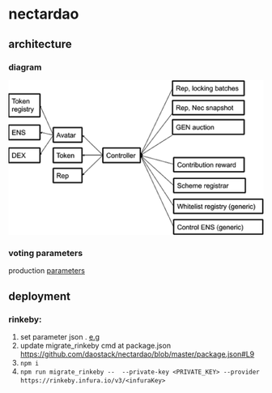 # nectardao

## architecture 

### diagram 
  ![necdiagram](necdao.png)
### voting parameters  
production [parameters](https://docs.google.com/spreadsheets/d/1vt79eXdrc-kn04dRj5Qk-9xEqctPm5YcPEFI-qecQC4/edit#gid=0)

## deployment
### rinkeby:

1. set parameter json . [e.g](https://github.com/daostack/nectardao/blob/master/parameters/model-10-10-2019-rinkeby.json) 
2. update migrate_rinkeby cmd at package.json https://github.com/daostack/nectardao/blob/master/package.json#L9 
3. `npm i`
4. `npm run migrate_rinkeby --  --private-key <PRIVATE_KEY> --provider https://rinkeby.infura.io/v3/<infuraKey>`
